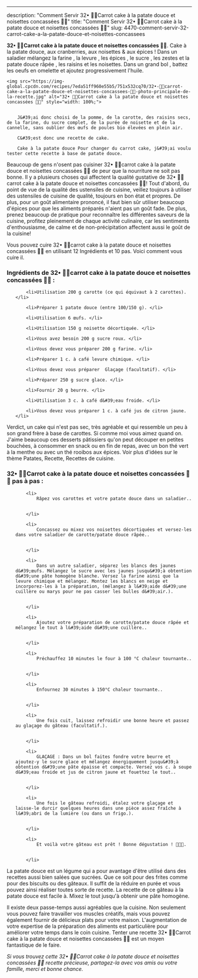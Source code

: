 ---
description: "Comment Servir 32• 🍰🥕Carrot cake à la patate douce et noisettes concassées 🥔🍰"
title: "Comment Servir 32• 🍰🥕Carrot cake à la patate douce et noisettes concassées 🥔🍰"
slug: 4470-comment-servir-32-carrot-cake-a-la-patate-douce-et-noisettes-concassees

<p>
	<strong>32• 🍰🥕Carrot cake à la patate douce et noisettes concassées 🥔🍰</strong>. 
	Cake à la patate douce, aux cranberries, aux noisettes &amp; aux épices ! Dans un saladier mélangez la farine , la levure , les épices , le sucre , les zestes et la patate douce râpée , les raisins et les noisettes. Dans un grand bol , battez les oeufs en omelette et ajoutez progressivement l&#39;huile.
</p>
<p>
	
	<img src="https://img-global.cpcdn.com/recipes/7eda51ff960e55b5/751x532cq70/32•-🍰🥕carrot-cake-a-la-patate-douce-et-noisettes-concassees-🥔🍰-photo-principale-de-la-recette.jpg" alt="32• 🍰🥕Carrot cake à la patate douce et noisettes concassées 🥔🍰" style="width: 100%;">
	
	
		J&#39;ai donc choisi de la pomme, de la carotte, des raisins secs, de la farine, du sucre complet, de la purée de noisette et de la cannelle, sans oublier des œufs de poules bio élevées en plein air.
	
		C&#39;est donc une recette de cake.
	
		Cake à la patate douce Pour changer du carrot cake, j&#39;ai voulu tester cette recette à base de patate douce.
	
</p>

Beaucoup de gens n'osent pas cuisiner 32• 🍰🥕carrot cake à la patate douce et noisettes concassées 🥔🍰 de peur que la nourriture ne soit pas bonne. Il y a plusieurs choses qui affectent la qualité gustative de 32• 🍰🥕carrot cake à la patate douce et noisettes concassées 🥔🍰! Tout d'abord, du point de vue de la qualité des ustensiles de cuisine, veillez toujours à utiliser des ustensiles de cuisine de qualité, toujours en bon état et propres. De plus, pour un goût alimentaire prononcé, il faut bien sûr utiliser beaucoup d'épices pour que les aliments préparés n'aient pas un goût fade. De plus, prenez beaucoup de pratique pour reconnaître les différentes saveurs de la cuisine, profitez pleinement de chaque activité culinaire, car les sentiments d'enthousiasme, de calme et de non-précipitation affectent aussi le goût de la cuisine!

<!--inarticleads1-->

Vous pouvez cuire 32• 🍰🥕carrot cake à la patate douce et noisettes concassées 🥔🍰 en utilisant 12 Ingrédients et 10 pas. Voici comment vous cuire il.

<h3>Ingrédients de 32• 🍰🥕carrot cake à la patate douce et noisettes concassées 🥔🍰 :</h3>

<ol>
	
		<li>Utilisation 200 g carotte (ce qui équivaut à 2 carottes). </li>
	
		<li>Préparer 1 patate douce (entre 100/150 g). </li>
	
		<li>Utilisation 6 œufs. </li>
	
		<li>Utilisation 150 g noisette décortiquée. </li>
	
		<li>Vous avez besoin 200 g sucre roux. </li>
	
		<li>Vous devez vous préparer 200 g farine. </li>
	
		<li>Préparer 1 c. à café levure chimique. </li>
	
		<li>Vous devez vous préparer  Glaçage (facultatif). </li>
	
		<li>Préparer 250 g sucre glace. </li>
	
		<li>Fournir 20 g beurre. </li>
	
		<li>Utilisation 3 c. à café d&#39;eau froide. </li>
	
		<li>Vous devez vous préparer 1 c. à café jus de citron jaune. </li>
	
</ol>

Verdict, un cake qui n&#39;est pas sec, très agréable et qui ressemble un peu à son grand frère à base de carottes. Si comme moi vous aimez quand on. J&#39;aime beaucoup ces desserts pâtissiers qu&#39;on peut découper en petites bouchées, à consommer en snack ou en fin de repas, avec un bon thé vert à la menthe ou avec un thé rooibos aux épices. Voir plus d&#39;idées sur le thème Patates, Recette, Recettes de cuisine. 

<!--inarticleads2-->

<h3>32• 🍰🥕Carrot cake à la patate douce et noisettes concassées 🥔🍰 pas à pas :</h3>

<ol>
	
		<li>
			Râpez vos carottes et votre patate douce dans un saladier..
			
			
		</li>
	
		<li>
			Concassez ou mixez vos noisettes décortiquées et versez-les dans votre saladier de carotte/patate douce râpée..
			
			
		</li>
	
		<li>
			Dans un autre saladier, séparez les blancs des jaunes d&#39;œufs. Mélangez le sucre avec les jaunes jusqu&#39;à obtention d&#39;une pâte homogène blanche. Versez la farine ainsi que la levure chimique et mélangez. Montez les blancs en neige et incorporez-les à la préparation, (mélangez à l&#39;aide d&#39;une cuillère ou marys pour ne pas casser les bulles d&#39;air.).
			
			
		</li>
	
		<li>
			Ajoutez votre préparation de carotte/patate douce râpée et mélangez le tout à l&#39;aide d&#39;une cuillère..
			
			
		</li>
	
		<li>
			Préchauffez 10 minutes le four à 100 °C chaleur tournante..
			
			
		</li>
	
		<li>
			Enfournez 30 minutes à 150°C chaleur tournante..
			
			
		</li>
	
		<li>
			Une fois cuit, laissez refroidir une bonne heure et passez au glaçage du gâteau (facultatif.).
			
			
		</li>
	
		<li>
			GLAÇAGE : Dans un bol faites fondre votre beurre et ajoutez-y le sucre glace et mélangez énergiquement jusqu&#39;à obtention d&#39;une pâte épaisse et compacte. Versez vos c. à soupe d&#39;eau froide et jus de citron jaune et fouettez le tout..
			
			
		</li>
	
		<li>
			Une fois le gâteau refroidi, étalez votre glaçage et laisse-le durcir quelques heures dans une pièce assez fraîche à l&#39;abri de la lumière (ou dans un frigo.).
			
			
		</li>
	
		<li>
			Et voilà votre gâteau est prêt ! Bonne dégustation ! 🥕🥔🍰.
			
			
		</li>
	
</ol>

La patate douce est un légume qui a pour avantage d&#39;être utilisé dans des recettes aussi bien salées que sucrées. Que ce soit pour des frites comme pour des biscuits ou des gâteaux. Il suffit de la réduire en purée et vous pouvez ainsi réaliser toutes sorte de recette. La recette de ce gâteau à la patate douce est facile à. Mixez le tout jusqu&#39;à obtenir une pâte homogène. 

<!--inarticleads1-->

<p>
Il existe deux passe-temps aussi agréables que la cuisine. Non seulement vous pouvez faire travailler vos muscles créatifs, mais vous pouvez également fournir de délicieux plats pour votre maison. L'augmentation de votre expertise de la préparation des aliments est particulière pour améliorer votre temps dans le coin cuisine. Tenter une recette 32• 🍰🥕Carrot cake à la patate douce et noisettes concassées 🥔🍰 est un moyen fantastique de le faire.
</p>

<p>
<i>Si vous trouvez cette 32• 🍰🥕Carrot cake à la patate douce et noisettes concassées 🥔🍰 recette précieuse, partagez-la avec vos amis ou votre famille, merci et bonne chance.</i>
</p>
